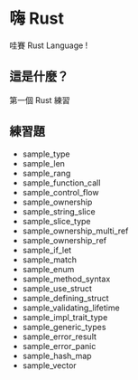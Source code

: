 # 嗨 Rust

哇賽 Rust Language !

## 這是什麼？

第一個 Rust 練習

## 練習題

- sample_type
- sample_len
- sample_rang
- sample_function_call
- sample_control_flow
- sample_ownership
- sample_string_slice
- sample_slice_type
- sample_ownership_multi_ref
- sample_ownership_ref
- sample_if_let
- sample_match
- sample_enum
- sample_method_syntax
- sample_use_struct
- sample_defining_struct
- sample_validating_lifetime
- sample_impl_trait_type
- sample_generic_types
- sample_error_result
- sample_error_panic
- sample_hash_map
- sample_vector
